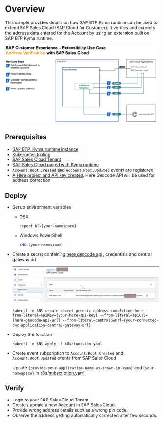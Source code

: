 # Overview

This sample provides details on how  SAP BTP Kyma runtime can be used to extend SAP Sales Cloud (SAP Cloud for Customer).
It verifies and corrects the address data entered for the Account by using an extension built on SAP BTP Kyma runtime.

![flow](assets/flow-diagram.png)

## Prerequisites

* [SAP BTP, Kyma runtime instance](../prerequisites/#kyma)
* [Kubernetes tooling](../prerequisites/#kubernetes)
* [SAP Sales Cloud Tenant](https://help.sap.com/learning-journeys/04f41f184f684b84b3d8ab0b4d7c4b18)
* [SAP Sales Cloud paired with Kyma runtime](https://help.sap.com/viewer/d5fec61c279741048109d851d4d3d1ad/1908/en-US/a84a5e9266264af8ac32fe627de10bd7.html)
* `Account.Root.Created` and `Account.Root.Updated` events are registered
* [A Here project and API key created](https://developer.here.com/). Here Geocode API will be used for address correction

## Deploy

* Set up environment variables

  * OSX

    ```shell script
    export NS={your-namespace}
    ```

  * Windows PowerShell

    ```powershell
    $NS={your-namespace}
    ```

* Create a secret containing [here geocode api](https://developer.here.com/documentation/geocoding-search-api/dev_guide/topics/endpoint-geocode-brief.html) , credentials and central gateway url

   ![central-gw-url](assets/central-gw-url.png)

   ```shell script
   kubectl -n $NS create secret generic address-completion-here --from-literal=apiKey={your-here-api-key} --from-literal=apiUrl={here-geocode-api-url} --from-literal=centralGwUrl={your-connected-c4c-application-central-gateway-url}
   ```

* Deploy the function

   ```shell script
   kubectl -n $NS apply -f k8s/function.yaml
   ```

* Create event subscription to `Account.Root.Created` and `Account.Root.Updated` events from SAP Sales Cloud

   Update `{provide-your-application-name-as-shown-in-kyma}` and `{your-namespace}` in [k8s/subscription.yaml](k8s/subscription.yaml)

## Verify

* Login to your SAP Sales Cloud Tenant
* Create / update a new Account in SAP Sales Cloud.
* Provide wrong address details such as a wrong pin code.
* Observe the address getting automatically corrected after few seconds.
